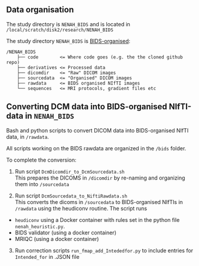 ## Data organisation
The study directory is `NENAH_BIDS` and is located in `/local/scratch/disk2/research/NENAH_BIDS`

The study directory `NENAH_BIDS` is [BIDS-organised](https://bids-specification.readthedocs.io/en/stable/):

```
/NENAH_BIDS
    ├── code        <= Where code goes (e.g. the the cloned github repo)
    ├── derivatives <= Processed data
    ├── dicomdir    <= "Raw" DICOM images 
    ├── sourcedata  <= "Organised" DICOM images 
    ├── rawdata     <= BIDS organised NIfTI images
    └── sequences   <= MRI protocols, gradient files etc
```

## Converting DCM data into BIDS-organised NIfTI-data in  `NENAH_BIDS`
Bash and python scripts to convert DICOM data into BIDS-organised NIfTI data, in `/rawdata`.

All scripts working on the BIDS rawdata are organized in the `/bids` folder.

To complete the conversion: 

1. Run script `DcmDicomdir_to_DcmSourcedata.sh` \
This prepares the DICOMS in `/dicomdir` by re-naming and organizing them into `/sourcedata`

2. Run script `DcmSourcedata_to_NiftiRawdata.sh` \
This converts the dicoms in `/sourcedata` to BIDS-organised NIfTIs in `/rawdata` using the heudiconv routine.
The script runs
- `heudiconv` using a Docker container with rules set in the python file `nenah_heuristic.py`.
- BIDS validator (using a docker container)
- MRIQC (using a docker container)

3. Run correction scripts `run_fmap_add_Intededfor.py` to include entries for `Intended_for` in .JSON file
